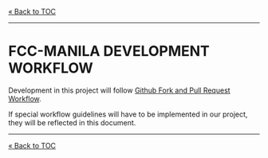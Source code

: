 [&laquo; Back to TOC](../CONTRIBUTING.md#table-of-contents)
***

# FCC-MANILA DEVELOPMENT WORKFLOW

Development in this project will follow [Github Fork and Pull Request Workflow](FORK_AND_PULL.md).

If special workflow guidelines will have to be implemented in our project, they will be reflected in this document.

***
[&laquo; Back to TOC](../CONTRIBUTING.md#table-of-contents)
